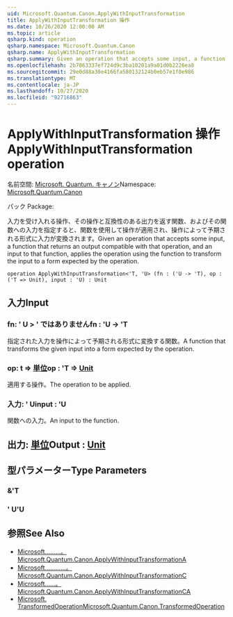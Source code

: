 ```yaml
---
uid: Microsoft.Quantum.Canon.ApplyWithInputTransformation
title: ApplyWithInputTransformation 操作
ms.date: 10/26/2020 12:00:00 AM
ms.topic: article
qsharp.kind: operation
qsharp.namespace: Microsoft.Quantum.Canon
qsharp.name: ApplyWithInputTransformation
qsharp.summary: Given an operation that accepts some input, a function that returns an output compatible with that operation, and an input to that function, applies the operation using the function to transform the input to a form expected by the operation.
ms.openlocfilehash: 2b7863337ef724d9c3ba10201a9a01d0b2226ea8
ms.sourcegitcommit: 29e0d88a30e4166fa580132124b0eb57e1f0e986
ms.translationtype: MT
ms.contentlocale: ja-JP
ms.lasthandoff: 10/27/2020
ms.locfileid: "92716863"
---
```

# <a name="applywithinputtransformation-operation"></a><span data-ttu-id="206be-102">ApplyWithInputTransformation 操作</span><span class="sxs-lookup"><span data-stu-id="206be-102">ApplyWithInputTransformation operation</span></span>

<span data-ttu-id="206be-103">名前空間: [Microsoft. Quantum. キャノン](xref:Microsoft.Quantum.Canon)</span><span class="sxs-lookup"><span data-stu-id="206be-103">Namespace: [Microsoft.Quantum.Canon](xref:Microsoft.Quantum.Canon)</span></span>

<span data-ttu-id="206be-104">パック [](https://nuget.org/packages/)</span><span class="sxs-lookup"><span data-stu-id="206be-104">Package: [](https://nuget.org/packages/)</span></span>


<span data-ttu-id="206be-105">入力を受け入れる操作、その操作と互換性のある出力を返す関数、およびその関数への入力を指定すると、関数を使用して操作が適用され、操作によって予期される形式に入力が変換されます。</span><span class="sxs-lookup"><span data-stu-id="206be-105">Given an operation that accepts some input, a function that returns an output compatible with that operation, and an input to that function, applies the operation using the function to transform the input to a form expected by the operation.</span></span>

```qsharp
operation ApplyWithInputTransformation<'T, 'U> (fn : ('U -> 'T), op : ('T => Unit), input : 'U) : Unit
```


## <a name="input"></a><span data-ttu-id="206be-106">入力</span><span class="sxs-lookup"><span data-stu-id="206be-106">Input</span></span>

### <a name="fn--u---t"></a><span data-ttu-id="206be-107">fn: ' U > ' ではありません</span><span class="sxs-lookup"><span data-stu-id="206be-107">fn : 'U -> 'T</span></span>

<span data-ttu-id="206be-108">指定された入力を操作によって予期される形式に変換する関数。</span><span class="sxs-lookup"><span data-stu-id="206be-108">A function that transforms the given input into a form expected by the operation.</span></span>


### <a name="op--t--unit"></a><span data-ttu-id="206be-109">op: t => [単位](xref:microsoft.quantum.lang-ref.unit)</span><span class="sxs-lookup"><span data-stu-id="206be-109">op : 'T => [Unit](xref:microsoft.quantum.lang-ref.unit)</span></span> 

<span data-ttu-id="206be-110">適用する操作。</span><span class="sxs-lookup"><span data-stu-id="206be-110">The operation to be applied.</span></span>


### <a name="input--u"></a><span data-ttu-id="206be-111">入力: ' U</span><span class="sxs-lookup"><span data-stu-id="206be-111">input : 'U</span></span>

<span data-ttu-id="206be-112">関数への入力。</span><span class="sxs-lookup"><span data-stu-id="206be-112">An input to the function.</span></span>



## <a name="output--unit"></a><span data-ttu-id="206be-113">出力: [単位](xref:microsoft.quantum.lang-ref.unit)</span><span class="sxs-lookup"><span data-stu-id="206be-113">Output : [Unit](xref:microsoft.quantum.lang-ref.unit)</span></span>



## <a name="type-parameters"></a><span data-ttu-id="206be-114">型パラメーター</span><span class="sxs-lookup"><span data-stu-id="206be-114">Type Parameters</span></span>

### <a name="t"></a><span data-ttu-id="206be-115">&</span><span class="sxs-lookup"><span data-stu-id="206be-115">'T</span></span>


### <a name="u"></a><span data-ttu-id="206be-116">' U</span><span class="sxs-lookup"><span data-stu-id="206be-116">'U</span></span>



## <a name="see-also"></a><span data-ttu-id="206be-117">参照</span><span class="sxs-lookup"><span data-stu-id="206be-117">See Also</span></span>

- [<span data-ttu-id="206be-118">Microsoft.........。</span><span class="sxs-lookup"><span data-stu-id="206be-118">Microsoft.Quantum.Canon.ApplyWithInputTransformationA</span></span>](xref:Microsoft.Quantum.Canon.ApplyWithInputTransformationA)
- [<span data-ttu-id="206be-119">Microsoft............。</span><span class="sxs-lookup"><span data-stu-id="206be-119">Microsoft.Quantum.Canon.ApplyWithInputTransformationC</span></span>](xref:Microsoft.Quantum.Canon.ApplyWithInputTransformationC)
- [<span data-ttu-id="206be-120">Microsoft......。</span><span class="sxs-lookup"><span data-stu-id="206be-120">Microsoft.Quantum.Canon.ApplyWithInputTransformationCA</span></span>](xref:Microsoft.Quantum.Canon.ApplyWithInputTransformationCA)
- [<span data-ttu-id="206be-121">Microsoft. TransformedOperation</span><span class="sxs-lookup"><span data-stu-id="206be-121">Microsoft.Quantum.Canon.TransformedOperation</span></span>](xref:Microsoft.Quantum.Canon.TransformedOperation)